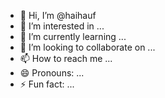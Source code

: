 - 👋 Hi, I’m @haihauf
- 👀 I’m interested in ...
- 🌱 I’m currently learning ...
- 💞️ I’m looking to collaborate on ...
- 📫 How to reach me ...
- 😄 Pronouns: ...
- ⚡ Fun fact: ...

<!---
haihauf/haihauf is a ✨ special ✨ repository because its `README.md` (this file) appears on your GitHub profile.
You can click the Preview link to take a look at your changes.
--->
